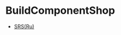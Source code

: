 # BuildComponentShop
- [SRS(Ru)](https://github.com/VadimTagiev750504/BuildComponentShop/blob/master/Documentation/SRS(ru).md)
